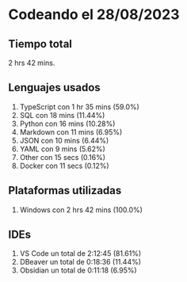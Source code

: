 # Codeando el 28/08/2023

## Tiempo total
2 hrs 42 mins.

## Lenguajes usados
1. TypeScript con 1 hr 35 mins (59.0%)
1. SQL con 18 mins (11.44%)
1. Python con 16 mins (10.28%)
1. Markdown con 11 mins (6.95%)
1. JSON con 10 mins (6.44%)
1. YAML con 9 mins (5.62%)
1. Other con 15 secs (0.16%)
1. Docker con 11 secs (0.12%)

## Plataformas utilizadas
1. Windows con 2 hrs 42 mins (100.0%)

## IDEs
1. VS Code un total de 2:12:45 (81.61%)
1. DBeaver un total de 0:18:36 (11.44%)
1. Obsidian un total de 0:11:18 (6.95%)
